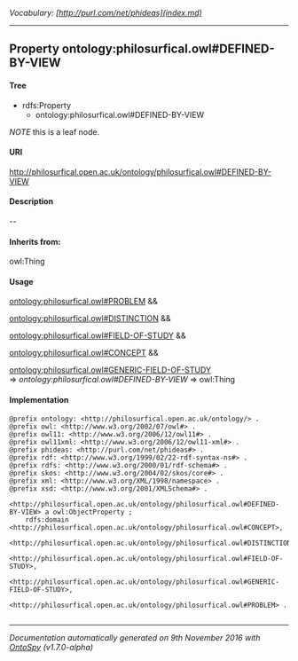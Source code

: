 _Vocabulary: [http://purl.com/net/phideas](index.md)_ 

---	
	




    


## Property ontology:philosurfical.owl#DEFINED-BY-VIEW


#### Tree

* rdfs:Property
    * ontology:philosurfical.owl#DEFINED-BY-VIEW





*NOTE* this is a leaf node.


#### URI
http://philosurfical.open.ac.uk/ontology/philosurfical.owl#DEFINED-BY-VIEW

#### Description
--


#### Inherits from:
owl:Thing



#### Usage


[ontology:philosurfical.owl#PROBLEM](class-ontologyphilosurficalowlproblem.md) &amp;&amp;  

[ontology:philosurfical.owl#DISTINCTION](class-ontologyphilosurficalowldistinction.md) &amp;&amp;  

[ontology:philosurfical.owl#FIELD-OF-STUDY](class-ontologyphilosurficalowlfield-of-study.md) &amp;&amp;  

[ontology:philosurfical.owl#CONCEPT](class-ontologyphilosurficalowlconcept.md) &amp;&amp;  

[ontology:philosurfical.owl#GENERIC-FIELD-OF-STUDY](class-ontologyphilosurficalowlgeneric-field-of-study.md) 
=&gt;&nbsp;_ontology:philosurfical.owl#DEFINED-BY-VIEW_&nbsp;=&gt;&nbsp;owl:Thing

#### Implementation
```
@prefix ontology: <http://philosurfical.open.ac.uk/ontology/> .
@prefix owl: <http://www.w3.org/2002/07/owl#> .
@prefix owl11: <http://www.w3.org/2006/12/owl11#> .
@prefix owl11xml: <http://www.w3.org/2006/12/owl11-xml#> .
@prefix phideas: <http://purl.com/net/phideas#> .
@prefix rdf: <http://www.w3.org/1999/02/22-rdf-syntax-ns#> .
@prefix rdfs: <http://www.w3.org/2000/01/rdf-schema#> .
@prefix skos: <http://www.w3.org/2004/02/skos/core#> .
@prefix xml: <http://www.w3.org/XML/1998/namespace> .
@prefix xsd: <http://www.w3.org/2001/XMLSchema#> .

<http://philosurfical.open.ac.uk/ontology/philosurfical.owl#DEFINED-BY-VIEW> a owl:ObjectProperty ;
    rdfs:domain <http://philosurfical.open.ac.uk/ontology/philosurfical.owl#CONCEPT>,
        <http://philosurfical.open.ac.uk/ontology/philosurfical.owl#DISTINCTION>,
        <http://philosurfical.open.ac.uk/ontology/philosurfical.owl#FIELD-OF-STUDY>,
        <http://philosurfical.open.ac.uk/ontology/philosurfical.owl#GENERIC-FIELD-OF-STUDY>,
        <http://philosurfical.open.ac.uk/ontology/philosurfical.owl#PROBLEM> .


```










---

_Documentation automatically generated on 9th November 2016 with [OntoSpy](http://ontospy.readthedocs.org/ "Open") (v1.7.0-alpha)_